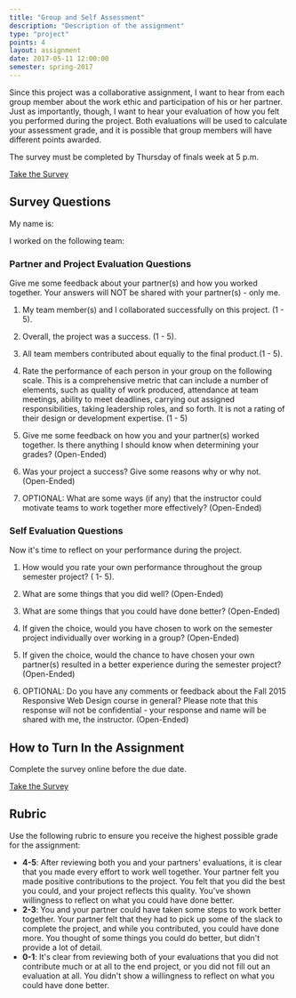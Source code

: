 ```yaml
---
title: "Group and Self Assessment"
description: "Description of the assignment"
type: "project"
points: 4
layout: assignment
date: 2017-05-11 12:00:00
semester: spring-2017
---
```


Since this project was a collaborative assignment, I want to hear from each group member about the work ethic and participation of his or her partner.  Just as importantly, though, I want to hear your evaluation of how you felt you performed during the project.  Both evaluations will be used to calculate your assessment grade, and it is possible that group members will have different points awarded.

The survey must be completed by Thursday of finals week at 5 p.m.

<a class="button button-small" href="https://kent.qualtrics.com/SE/?SID=SV_55csMCXaNXX8Z5b">Take the Survey</a>

## Survey Questions

My name is:

I worked on the following team:

### Partner and Project Evaluation Questions

Give me some feedback about your partner(s) and how you worked together.  Your answers will NOT be shared with your partner(s) - only me.

1.  My team member(s) and I collaborated successfully on this project. (1 - 5).

2.  Overall, the project was a success. (1 - 5).

3.  All team members contributed about equally to the final product.(1 - 5).

4.  Rate the performance of each person in your group on the following scale. This is a comprehensive metric that can include a number of elements, such as quality of work produced, attendance at team meetings, ability to meet deadlines, carrying out assigned responsibilities, taking leadership roles, and so forth.   It is not a rating of their design or development expertise. (1 - 5)

5.  Give me some feedback on how you and your partner(s) worked together. Is there anything I should know when determining your grades? (Open-Ended)

6.  Was your project a success?  Give some reasons why or why not. (Open-Ended)

7.  OPTIONAL: What are some ways (if any) that the instructor could motivate teams to work together more effectively? (Open-Ended)


### Self Evaluation Questions

Now it's time to reflect on your performance during the project.  

1.  How would you rate your own performance throughout the group semester project? ( 1- 5).

2.  What are some things that you did well? (Open-Ended)

3.  What are some things that you could have done better? (Open-Ended)

4.  If given the choice, would you have chosen to work on the semester project individually over working in a group? (Open-Ended)

5.  If given the choice, would the chance to have chosen your own partner(s) resulted in a better experience during the semester project? (Open-Ended)

6.  OPTIONAL: Do you have any comments or feedback about the Fall 2015 Responsive Web Design course in general?  Please note that this response will not be confidential - your response and name will be shared with me, the instructor. (Open-Ended)


## How to Turn In the Assignment

Complete the survey online before the due date.  

<a class="button button-small" href="https://kent.qualtrics.com/SE/?SID=SV_55csMCXaNXX8Z5b">Take the Survey</a>

## Rubric

Use the following rubric to ensure you receive the highest possible grade for the assignment:

* **4-5**: After reviewing both you and your partners' evaluations, it is clear that you made every effort to work well together.  Your partner felt you made positive contributions to the project.  You felt that you did the best you could, and your project reflects this quality.  You've shown willingness to reflect on what you could have done better.
* **2-3**: You and your partner could have taken some steps to work better together.  Your partner felt that they had to pick up some of the slack to complete the project, and while you contributed, you could have done more.  You thought of some things you could do better, but didn't provide a lot of detail.
* **0-1**: It's clear from reviewing both of your evaluations that you did not contribute much or at all to the end project, or you did not fill out an evaluation at all.  You didn't show a willingness to reflect on what you could have done better.
